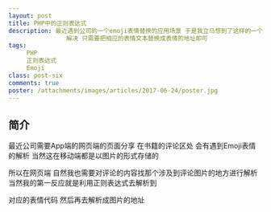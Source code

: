```yaml
---
layout: post
title: PHP中的正则表达式
description: 最近遇到公司的一个emoji表情替换的应用场景 于是我立马想到了这样的一个需求就可以用正则表达式来
                解决 只需要把相应的表情文本替换成表情的地址即可
tags:
     PHP
     正则表达式
     Emoji
class: post-six
comments: true
poster: /attachments/images/articles/2017-06-24/poster.jpg
---
```


## 简介

最近公司需要App端的网页端的页面分享 在书籍的评论区处 会有遇到Emoji表情的解析  当然这在移动端都是以图片的形式存储的

所以在网页端 自然我也需要对评论的内容找那个涉及到评论图片的地方进行解析 当然我的第一反应就是利用正则表达式去解析到

对应的表情代码 然后再去解析成图片的地址

